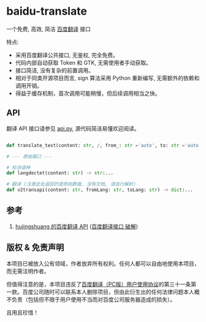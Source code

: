 # baidu-translate
一个免费, 高效, 简洁 [百度翻译](https://fanyi.baidu.com/) 接口

特点:
* 采用百度翻译公共接口, 无鉴权, 完全免费。
* 代码内部自动获取 Token 和 GTK, 无需使用者手动获取。
* 接口简洁, 没有复杂的前置调用。
* 相对于同类开源项目而言, sign 算法采用 Python 重新编写, 无需额外的依赖和调用开销。
* 得益于缓存机制，首次调用可能稍慢，但后续调用相当之快。

## API

翻译 API 接口请参见 [api.py](https://github.com/17097231932/baidu-translate/blob/main/baidu_translate/api.py), 源代码简洁易懂欢迎阅读。

```python

def translate_text(content: str, /, from_: str ='auto', to: str ='auto') -> str:...

# --- 原始接口 ---

# 检测语种
def langdectet(content: str) -> str:...

# 翻译 (注意此处返回的是原始数据, 没有文档, 请自行解析)
def v2transapi(content: str, fromLang: str, toLang: str) -> dict:...
```

## 参考

1. [hujingshuang 的百度翻译 API](https://github.com/ZCY01/BaiduTranslate) ([百度翻译接口 破解](https://blog.csdn.net/hujingshuang/article/details/80180294))

## 版权 & 免责声明

本项目已被放入公有领域，作者放弃所有权利。任何人都可以自由地使用本项目，而无需注明作者。

但值得注意的是，本项目违反了[百度翻译（PC版）用户使用协议](https://fanyi.baidu.com/static/webpage/agreement.html)的第三十一条第一款。百度公司随时可以联系本人删除项目，但由此衍生出的任何法律问题本人概不负责（包括但不限于用户使用不当而对百度公司服务器造成的损失）。

且用且珍惜！
